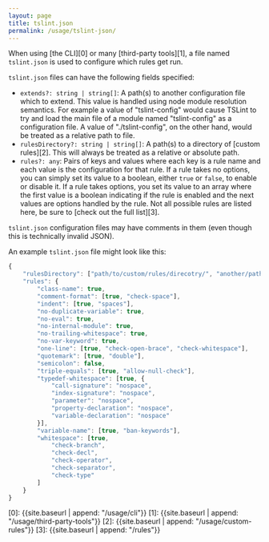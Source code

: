 ```yaml
---
layout: page
title: tslint.json
permalink: /usage/tslint-json/
---
```


When using [the CLI][0] or many [third-party tools][1], a file named `tslint.json` is used to
configure which rules get run.

`tslint.json` files can have the following fields specified:

* `extends?: string | string[]`: 
A path(s) to another configuration file which to extend.
This value is handled using node module resolution semantics.
For example a value of "tslint-config" would cause TSLint to try and load the main file of a module
named "tslint-config" as a configuration file.
A value of "./tslint-config", on the other hand, would be treated as a relative path to file.
* `rulesDirectory?: string | string[]`:
A path(s) to a directory of [custom rules][2]. This will always be treated as a relative or absolute path.
* `rules?: any`: Pairs of keys and values where each key is a rule name and each value is the configuration for that rule.
If a rule takes no options, you can simply set its value to a boolean, either `true` or `false`, to enable or disable it.
If a rule takes options, you set its value to an array where the first value is a boolean indicating if the rule is enabled and the next values are options handled by the rule.
Not all possible rules are listed here, be sure to [check out the full list][3].

`tslint.json` configuration files may have comments in them (even though this is technically invalid JSON).

An example `tslint.json` file might look like this:

```ts
{
    "rulesDirectory": ["path/to/custom/rules/direcotry/", "another/path/"],
    "rules": {
        "class-name": true,
        "comment-format": [true, "check-space"],
        "indent": [true, "spaces"],
        "no-duplicate-variable": true,
        "no-eval": true,
        "no-internal-module": true,
        "no-trailing-whitespace": true,
        "no-var-keyword": true,
        "one-line": [true, "check-open-brace", "check-whitespace"],
        "quotemark": [true, "double"],
        "semicolon": false,
        "triple-equals": [true, "allow-null-check"],
        "typedef-whitespace": [true, {
            "call-signature": "nospace",
            "index-signature": "nospace",
            "parameter": "nospace",
            "property-declaration": "nospace",
            "variable-declaration": "nospace"
        }],
        "variable-name": [true, "ban-keywords"],
        "whitespace": [true,
            "check-branch",
            "check-decl",
            "check-operator",
            "check-separator",
            "check-type"
        ]
    }
}
```

[0]: {{site.baseurl | append: "/usage/cli"}}
[1]: {{site.baseurl | append: "/usage/third-party-tools"}}
[2]: {{site.baseurl | append: "/usage/custom-rules"}}
[3]: {{site.baseurl | append: "/rules"}}
